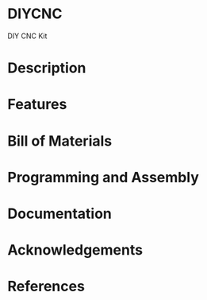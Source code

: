 # DIYCNC
DIY CNC Kit
# Description
# Features
# Bill of Materials
# Programming and Assembly
# Documentation
# Acknowledgements
# References
